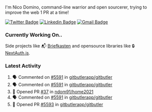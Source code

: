 
I'm Nico Domino, command-line warrior and open sourcerer, trying to improve the web 1 PR at a time!

[![Twitter Badge](https://img.shields.io/badge/-@ndom91-1ca0f1?style=flat-square&labelColor=1ca0f1&logo=twitter&logoColor=white&link=https://twitter.com/ndom91)](https://twitter.com/ndom91) [![Linkedin Badge](https://img.shields.io/badge/-ndom91-blue?style=flat-square&logo=Linkedin&logoColor=white&link=https://www.linkedin.com/in/ndom91/)](https://www.linkedin.com/in/ndom91/) [![Gmail Badge](https://img.shields.io/badge/-yo@ndo.dev-c14438?style=flat-square&logo=mail.ru&logoColor=white&link=mailto:yo@ndo.dev)](mailto:yo@ndo.dev)

### Currently Working On..

Side projects like 📬 [Briefkasten](https://briefkastenhq.com) and opensource libraries like 🔒 [NextAuth.js](https://github.com/nextauthjs/next-auth).

<!--START_SECTION_PROFILE_VIEWS:readme-info-->
<!--END_SECTION_PROFILE_VIEWS:readme-info-->

<!--START_SECTION_DAILY_COMMIT:readme-info-->
<!--END_SECTION_DAILY_COMMIT:readme-info-->

<!--START_SECTION_WEEKLY_COMMIT:readme-info-->
<!--END_SECTION_WEEKLY_COMMIT:readme-info-->

### Latest Activity

<!--START_SECTION:activity-->
1. 🗣 Commented on [#5591](https://github.com/gitbutlerapp/gitbutler/pull/5591#issuecomment-2485511549) in [gitbutlerapp/gitbutler](https://github.com/gitbutlerapp/gitbutler)
2. 🗣 Commented on [#5591](https://github.com/gitbutlerapp/gitbutler/pull/5591#issuecomment-2485496293) in [gitbutlerapp/gitbutler](https://github.com/gitbutlerapp/gitbutler)
3. 💪 Opened PR [#37](https://github.com/ndom91/home2021/pull/37) in [ndom91/home2021](https://github.com/ndom91/home2021)
4. 🗣 Commented on [#5591](https://github.com/gitbutlerapp/gitbutler/pull/5591#issuecomment-2485170890) in [gitbutlerapp/gitbutler](https://github.com/gitbutlerapp/gitbutler)
5. 💪 Opened PR [#5593](https://github.com/gitbutlerapp/gitbutler/pull/5593) in [gitbutlerapp/gitbutler](https://github.com/gitbutlerapp/gitbutler)
<!--END_SECTION:activity-->
